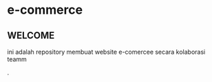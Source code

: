 # e-commerce

## WELCOME

ini adalah repository membuat website e-comercee secara kolaborasi teamm



.
